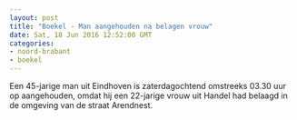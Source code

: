 ```yaml
---
layout: post
title: "Boekel - Man aangehouden na belagen vrouw"
date: Sat, 18 Jun 2016 12:52:00 GMT
categories: 
- noord-brabant 
- boekel 
---
```


Een 45-jarige man uit Eindhoven is zaterdagochtend omstreeks 03.30 uur op aangehouden, omdat hij een 22-jarige vrouw uit Handel had belaagd in de omgeving van de straat Arendnest.
